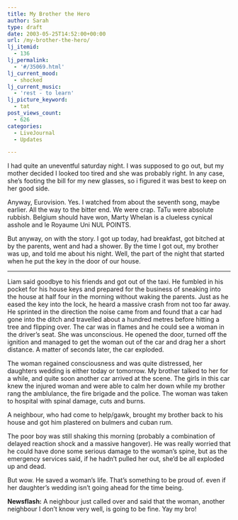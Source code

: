 ```yaml
---
title: My Brother the Hero
author: Sarah
type: draft
date: 2003-05-25T14:52:00+00:00
url: /my-brother-the-hero/
lj_itemid:
  - 136
lj_permalink:
  - '#/35069.html'
lj_current_mood:
  - shocked
lj_current_music:
  - 'rest - to learn'
lj_picture_keyword:
  - tat
post_views_count:
  - 626
categories:
  - LiveJournal
  - Updates

---
```

I had quite an uneventful saturday night. I was supposed to go out, but my mother decided I looked too tired and she was probably right. In any case, she&#8217;s footing the bill for my new glasses, so i figured it was best to keep on her good side.
  
Anyway, Eurovision. Yes. I watched from about the seventh song, maybe earlier. All the way to the bitter end. We were crap. TaTu were absolute rubbish. Belgium should have won, Marty Whelan is a clueless cynical asshole and le Royaume Uni NUL POINTS.
  
But anyway, on with the story. I got up today, had breakfast, got bitched at by the parents, went and had a shower. By the time I got out, my brother was up, and told me about his night. Well, the part of the night that started when he put the key in the door of our house.

* * *

Liam said goodbye to his friends and got out of the taxi. He fumbled in his pocket for his house keys and prepared for the business of sneaking into the house at half four in the morning without waking the parents. Just as he eased the key into the lock, he heard a massive crash from not too far away. He sprinted in the direction the noise came from and found that a car had gone into the ditch and travelled about a hundred metres before hitting a tree and flipping over. The car was in flames and he could see a woman in the driver&#8217;s seat. She was unconscious. He opened the door, turned off the ignition and managed to get the woman out of the car and drag her a short distance. A matter of seconds later, the car exploded.
  
The woman regained consciousness and was quite distressed, her daughters wedding is either today or tomorrow. My brother talked to her for a while, and quite soon another car arrived at the scene. The girls in this car knew the injured woman and were able to calm her down while my brother rang the amblulance, the fire brigade and the police. The woman was taken to hospital with spinal damage, cuts and burns.
  
A neighbour, who had come to help/gawk, brought my brother back to his house and got him plastered on bulmers and cuban rum.
  
The poor boy was still shaking this morning (probably a combination of delayed reaction shock and a massive hangover). He was really worried that he could have done some serious damage to the woman&#8217;s spine, but as the emergency services said, if he hadn&#8217;t pulled her out, she&#8217;d be all exploded up and dead.
  
But wow. He saved a woman&#8217;s life. That&#8217;s something to be proud of. even if her daughter&#8217;s wedding isn&#8217;t going ahead for the time being.
  
**Newsflash:** A neighbour just called over and said that the woman, another neighbour I don&#8217;t know very well, is going to be fine. Yay my bro!

&nbsp;